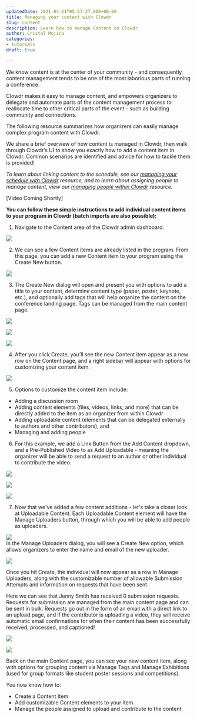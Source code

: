 ```yaml
---
updatedDate: 2021-04-21T05:57:27.000+00:00
title: Managing your content with Clowdr
slug: content
description: Learn how to manage Content on Clowdr
author: Cristal Mojica
categories:
- tutorials
draft: true

---
```

We know content is at the center of your community - and consequently, content management tends to be one of the most laborious parts of running a conference. 

Clowdr makes it easy to manage content, and empowers organizers to delegate and automate parts of the content management process to reallocate time to other critical parts of the event - such as building community and connections. 

The following resource summarizes how organizers can easily manage complex program content with Clowdr.

We share a brief overview of how content is managed in Clowdr, then walk through Clowdr’s UI to show you exactly how to add a content item in Clowdr. Common scenarios are identified and advice for how to tackle them is provided!

_To learn about linking content to the schedule, see our_ [_managing your schedule with Clowdr_](https://clowdr.org/resources/schedule) _resource, and to learn about assigning people to manage content, view our_ [_managing people within Clowdr_](https://clowdr.org/resources/people) _resource._

\[Video Coming Shortly\]

**You can follow these simple instructions to add individual content items to your program in Clowdr (batch imports are also possible):**

1. Navigate to the Content area of the Clowdr admin dashboard.

![](/images/content-1.jpg)

2. We can see a few Content items are already listed in the program. From this page, you can add a new Content item to your program using the Create New button.

![](/images/content-2.jpg)

3. The Create New dialog will open and present you with options to add a title to your content, determine content type (paper, poster, keynote, etc.), and optionally add tags that will help organize the content on the conference landing page. Tags can be managed from the main content page.

![](/images/content-3.jpg)

![](/images/content-4.jpg)

![](/images/content-5-tags.jpg)

4. After you click Create, you’ll see the new Content item appear as a new row on the Content page, and a right sidebar will appear with options for customizing your content item. 

![](/images/content-6-sidebar.jpg)

5. Options to customize the content item include:

* Adding a discussion room
* Adding content elements (files, videos, links, and more) that can be directly added to the item as an organizer from within Clowdr
* Adding uploadable content (elements that can be delegated externally to authors and other contributors), and 
* Managing and adding people 

6.  For this example, we add a Link Button from the Add Content dropdown, and a Pre-Published Video to as Add Uploadable - meaning the organizer will be able to send a request to an author or other individual to contribute the video. 

   ![](/images/content-8-add-content.jpg)

![](/images/content-9-uploadable.jpg)

![](/images/content-10-uploaders.jpg)

7. Now that we've added a few content additions - let's take a closer look at Uploadable Content. Each Uploadable Content element will have the Manage Uploaders button, through which you will be able to add people as uploaders.

![](/images/content-11-manage-uploaders.jpg)  
In the Manage Uploaders dialog, you will see a Create New option, which allows organizers to enter the name and email of the new uploader.

![](/images/content-12-add-uploaders.jpg)

Once you hit Create, the individual will now appear as a row in  Manage Uploaders, along with the customizable number of allowable Submission Attempts and information on requests that have been sent. 

Here we can see that Jenny Smith has received 0 submission requests. Requests for submission are managed from the main content page and can be sent in bulk. Requests go out in the form of an email with a direct link to an upload page, and if the contributor is uploading a video, they will receive automatic email confirmations for when their content has been successfully received, processed, and captioned!

![](/images/content-13-jenny.jpg)

![](/images/content-14-main.jpg)

Back on the main Content page, you can see your new content item, along with options for grouping content via Manage Tags and Manage Exhibitions (used for group formats like student poster sessions and competitions). 

You now know how to:

* Create a Content Item
* Add customizable Content elements to your item
* Manage the people assigned to upload and contribute to the content